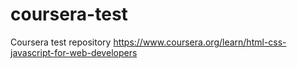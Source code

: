 # coursera-test
Coursera test repository https://www.coursera.org/learn/html-css-javascript-for-web-developers
